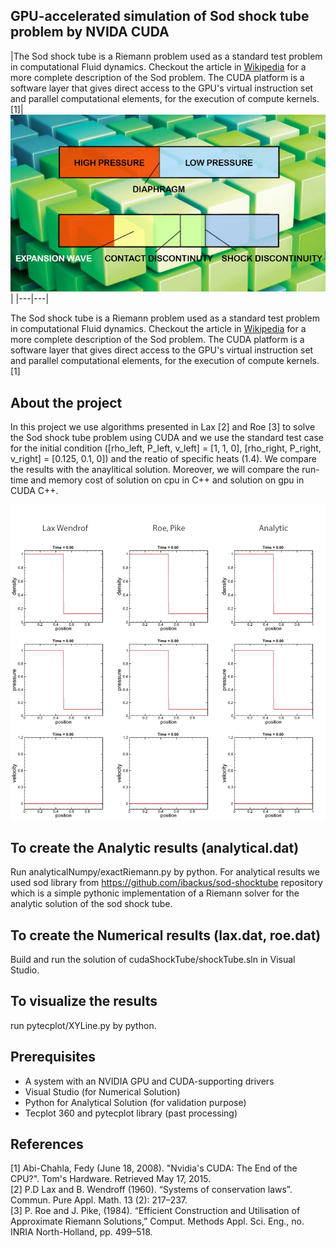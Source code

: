 ## GPU-accelerated simulation of Sod shock tube problem by NVIDA CUDA

|The Sod shock tube is a Riemann problem used as a standard test problem in computational Fluid dynamics.
Checkout the article in [Wikipedia](http://en.wikipedia.org/wiki/Sod_shock_tube) for a more complete description of the Sod problem.
The CUDA platform is a software layer that gives direct access to the GPU's virtual instruction set and parallel computational elements, for the execution of compute kernels.[1]|![](Sod.jpg)|
|---|---|



The Sod shock tube is a Riemann problem used as a standard test problem in computational Fluid dynamics.
Checkout the article in [Wikipedia](http://en.wikipedia.org/wiki/Sod_shock_tube) for a more complete description of the Sod problem.
The CUDA platform is a software layer that gives direct access to the GPU's virtual instruction set and parallel computational elements, for the execution of compute kernels.[1]<br/>

## About the project
In this project we use algorithms presented in Lax [2] and Roe [3] to solve the Sod shock tube problem using CUDA and we use the standard test case for the initial condition ([rho_left, P_left, v_left] = [1, 1, 0], [rho_right, P_right, v_right] = [0.125, 0.1, 0]) and the reatio of specific heats (1.4).
We compare the results with the anaylitical solution. Moreover, we will compare the run-time and memory cost of solution on cpu in C++ and solution on gpu in CUDA C++.

![](results/sodUgif.gif)<br/>

## To create the Analytic results (analytical.dat)
Run analyticalNumpy/exactRiemann.py by python.
For analytical results we used sod library from https://github.com/ibackus/sod-shocktube repository which is a simple pythonic implementation of a Riemann solver for the analytic solution of the sod shock tube.

## To create the Numerical results (lax.dat, roe.dat)
Build and run the solution of cudaShockTube/shockTube.sln in Visual Studio.

## To visualize the results
run pytecplot/XYLine.py by python.

## Prerequisites
* A system with an NVIDIA GPU and CUDA-supporting drivers
* Visual Studio (for Numerical Solution)
* Python for Analytical Solution (for validation purpose)
* Tecplot 360 and pytecplot library (past processing)

## References
[1] Abi-Chahla, Fedy (June 18, 2008). "Nvidia's CUDA: The End of the CPU?". Tom's Hardware. Retrieved May 17, 2015.<br/>
[2] P.D Lax and B. Wendroff (1960). “Systems of conservation laws”. Commun. Pure Appl. Math. 13 (2): 217–237.<br/>
[3] P. Roe and J. Pike, (1984). “Efficient Construction and Utilisation of Approximate Riemann Solutions,” Comput. Methods Appl. Sci. Eng., no. INRIA North-Holland, pp. 499–518.
